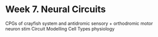 # Week 7. Neural Circuits


CPGs of crayfish system and antidromic sensory + orthodromic motor neuron stim
Circuit Modelling
Cell Types physiology
